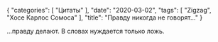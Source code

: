 {
   "categories": [
      "Цитаты"
   ],
   "date": "2020-03-02",
   "tags": [
      "Zigzag",
      "Хосе Карлос Сомоса"
   ],
   "title": "Правду никогда не говорят..."
}

...правду делают. В словах нуждается только ложь.
